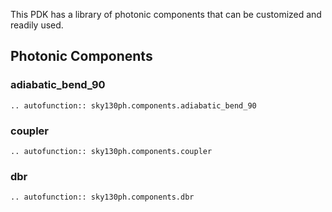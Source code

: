 This PDK has a library of photonic components that can be customized and readily used.

## Photonic Components

### adiabatic_bend_90

```{eval-rst}
.. autofunction:: sky130ph.components.adiabatic_bend_90
```

### coupler

```{eval-rst}
.. autofunction:: sky130ph.components.coupler
```

### dbr

```{eval-rst}
.. autofunction:: sky130ph.components.dbr
```
